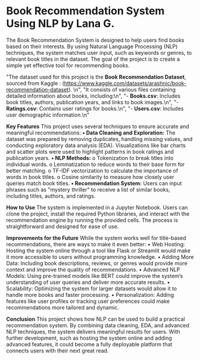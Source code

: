 # Book Recommendation System Using NLP by Lana G.

The Book Recommendation System is designed to help users find books based on their interests. By using Natural Language Processing (NLP) techniques, the system matches user input, such as keywords or genres, to relevant book titles in the dataset. The goal of the project is to create a simple yet effective tool for recommending books.

"The dataset used for this project is the **Book Recommendation Dataset**, sourced from Kaggle : (https://www.kaggle.com/datasets/arashnic/book-recommendation-dataset). \n",
    "It consists of various files containing detailed information about books, including:\n",
    "- **Books.csv**: Includes book titles, authors, publication years, and links to book images.\n",
    "- **Ratings.csv**: Contains user ratings for books.\n",
    "- **Users.csv**: Includes user demographic information.\n"

**Key Features**
This project uses several techniques to ensure accurate and meaningful recommendations:
**•	Data Cleaning and Exploration:** The dataset was prepared by removing duplicates, handling missing values, and conducting exploratory data analysis (EDA). Visualizations like bar charts and scatter plots were used to highlight patterns in book ratings and publication years.
**•	NLP Methods:**
o	Tokenization to break titles into individual words.
o	Lemmatization to reduce words to their base form for better matching.
o	TF-IDF vectorization to calculate the importance of words in book titles.
o	Cosine similarity to measure how closely user queries match book titles.
**•	Recommendation System:** Users can input phrases such as "mystery thriller" to receive a list of similar books, including titles, authors, and ratings.

**How to Use**
The system is implemented in a Jupyter Notebook. Users can clone the project, install the required Python libraries, and interact with the recommendation engine by running the provided cells. The process is straightforward and designed for ease of use.

**Improvements for the Future**
While the system works well for title-based recommendations, there are ways to make it even better:
•	Web Hosting: Hosting the system online through a tool like Flask or Streamlit would make it more accessible to users without programming knowledge.
•	Adding More Data: Including book descriptions, reviews, or genres would provide more context and improve the quality of recommendations.
•	Advanced NLP Models: Using pre-trained models like BERT could improve the system’s understanding of user queries and deliver more accurate results.
•	Scalability: Optimizing the system for larger datasets would allow it to handle more books and faster processing.
•	Personalization: Adding features like user profiles or tracking user preferences could make recommendations more tailored and dynamic.

**Conclusion**
This project shows how NLP can be used to build a practical recommendation system. By combining data cleaning, EDA, and advanced NLP techniques, the system delivers meaningful results for users. With further development, such as hosting the system online and adding advanced features, it could become a fully deployable platform that connects users with their next great read.


